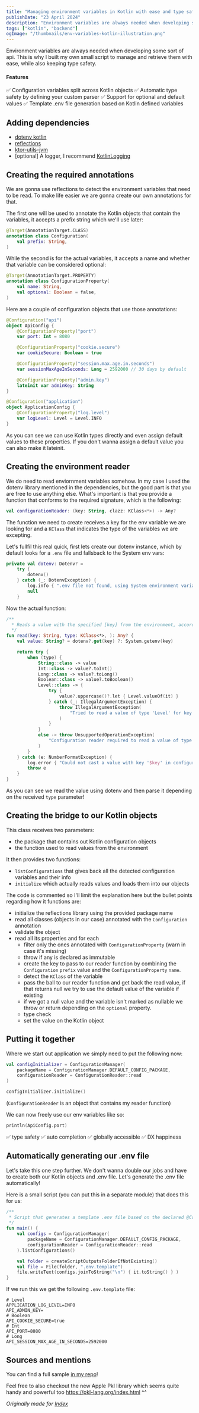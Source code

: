```yaml
---
title: "Managing environment variables in Kotlin with ease and type safety"
publishDate: "23 April 2024"
description: "Environment variables are always needed when developing some sort of api. This is why I built my own small script to manage and retrieve…"
tags: ["kotlin", "backend"]
ogImage: "/thumbnails/env-variables-kotlin-illustration.png"
---
```

Environment variables are always needed when developing some sort of api. This is why I built my own small script to manage and retrieve them with ease, while also keeping type safety.

#### Features
✅ Configuration variables split across Kotlin objects
✅ Automatic type safety by defining your custom parser
✅ Support for optional and default values
✅ Template .env file generation based on Kotlin defined variables

## Adding dependencies
- [dotenv kotlin](https://github.com/cdimascio/dotenv-kotlin)
- [reflections](https://github.com/ronmamo/reflections)
- [ktor-utils-jvm](https://mvnrepository.com/artifact/io.ktor/ktor-utils-jvm)
- [optional] A logger, I recommend [KotlinLogging](https://github.com/oshai/kotlin-logging)

## Creating the required annotations
We are gonna use reflections to detect the environment variables that need to be read.
To make life easier we are gonna create our own annotations for that.

The first one will be used to annotate the Kotlin objects that contain the variables, it accepts a prefix string which we'll use later:
```kotlin
@Target(AnnotationTarget.CLASS)
annotation class Configuration(
    val prefix: String,
)
```

While the second is for the actual variables, it accepts a name and whether that variable can be considered optional:
```kotlin
@Target(AnnotationTarget.PROPERTY)
annotation class ConfigurationProperty(
    val name: String,
    val optional: Boolean = false,
)
```

Here are a couple of configuration objects that use those annotations:
```kotlin
@Configuration("api")
object ApiConfig {
    @ConfigurationProperty("port")
    var port: Int = 8080

    @ConfigurationProperty("cookie.secure")
    var cookieSecure: Boolean = true

    @ConfigurationProperty("session.max.age.in.seconds")
    var sessionMaxAgeInSeconds: Long = 2592000 // 30 days by default

    @ConfigurationProperty("admin.key")
    lateinit var adminKey: String
}
```
```kotlin
@Configuration("application")
object ApplicationConfig {
    @ConfigurationProperty("log.level")
    var logLevel: Level = Level.INFO
}
```

As you can see we can use Kotlin types directly and even assign default values to these properties. If you don't wanna assign a default value you can also make it lateinit.

## Creating the environment reader
We do need to read enviornment variables somehow. In my case I used the dotenv library mentioned in the dependencies, but the good part is that you are free to use anything else.
What's important is that you provide a function that conforms to the required signature, which is the following:
```kotlin
val configurationReader: (key: String, clazz: KClass<*>) -> Any?
```
The function we need to create receives a key for the env variable we are looking for and a `KClass` that indicates the type of the variables we are excepting.

Let's fullfil this real quick, first lets create our dotenv instance, which by default looks for a `.env` file and fallsback to the System env vars:
```kotlin
private val dotenv: Dotenv? =
    try {
        dotenv()
    } catch (_: DotenvException) {
        log.info { ".env file not found, using System environment variables" }
        null
    }
```

Now the actual function:
```kotlin
/**
  * Reads a value with the specified [key] from the environment, according to the [type]
  */
fun read(key: String, type: KClass<*>, ): Any? {
    val value: String? = dotenv?.get(key) ?: System.getenv(key)

    return try {
        when (type) {
            String::class -> value
            Int::class -> value?.toInt()
            Long::class -> value?.toLong()
            Boolean::class -> value?.toBoolean()
            Level::class -> {
                try {
                    value?.uppercase()?.let { Level.valueOf(it) }
                } catch (_: IllegalArgumentException) {
                    throw IllegalArgumentException(
                        "Tried to read a value of type 'Level' for key '$key' but casting failed, value: $value",
                    )
                }
            }
            else -> throw UnsupportedOperationException(
                "Configuration reader required to read a value of type $type for key '$key' but no casting is implemented for that type",
            )
        }
    } catch (e: NumberFormatException) {
        log.error { "Could not cast a value with key '$key' in configuration reader, see following exception" }
        throw e
    }
}
```
As you can see we read the value using dotenv and then parse it depending on the received `type` parameter!

## Creating the bridge to our Kotlin objects
<script src="https://gist.github.com/Giuliopime/6c1809c6dbc244d85f44350d704d2892.js"></script>

This class receives two parameters:
- the package that contains out Kotlin configuration objects
- the function used to read values from the environment

It then provides two functions:
- `listConfigurations` that gives back all the detected configuration variables and their info
- `initialize` which actually reads values and loads them into our objects

The code is commented so I'll limit the explanation here but the bullet points regarding how it functions are:
- initialize the reflections library using the provided package name
- read all classes (objects in our case) annotated with the `Configuration` annotation
- validate the object
- read all its properties and for each
  - filter only the ones annotated with `ConfigurationProperty` (warn in case it's missing)
  - throw if any is declared as immutable
  - create the key to pass to our reader function by combining the `Configuration` `prefix` value and the `ConfigurationProperty` `name`.
  - detect the `KClass` of the variable
  - pass the ball to our reader function and get back the read value, if that returns null we try to use the default value of the variable if existing
  - if we got a null value and the variable isn't marked as nullable we throw or return depending on the `optional` property.
  - type check
  - set the value on the Kotlin object

## Putting it together
Where we start out application we simply need to put the following now:
```kotlin
val configInitializer = ConfigurationManager(
    packageName = ConfigurationManager.DEFAULT_CONFIG_PACKAGE,
    configurationReader = ConfigurationReader::read
)

configInitializer.initialize()
```
(`ConfigurationReader` is an object that contains my reader function)

We can now freely use our env variables like so:
```kotlin
println(ApiConfig.port)
```
✅ type safety
✅ auto completion
✅ globally accessible
✅ DX happiness

## Automatically generating our .env file
Let's take this one step further. We don't wanna double our jobs and have to create both our Kotlin objects and .env file. Let's generate the .env file automatically!

Here is a small script (you can put this in a separate module) that does this for us:
```kotlin
/**
 * Script that generates a template .env file based on the declared @Configuration objects
 */
fun main() {
    val configs = ConfigurationManager(
        packageName = ConfigurationManager.DEFAULT_CONFIG_PACKAGE,
        configurationReader = ConfigurationReader::read
    ).listConfigurations()

    val folder = createScriptOutputsFolderIfNotExisting()
    val file = File(folder, ".env.template")
    file.writeText(configs.joinToString("\n") { it.toString() } )
}
```
If we run this we get the following `.env.template` file:
```
# Level
APPLICATION_LOG_LEVEL=INFO
API_ADMIN_KEY=
# Boolean
API_COOKIE_SECURE=true
# Int
API_PORT=8080
# Long
API_SESSION_MAX_AGE_IN_SECONDS=2592000
```

## Sources and mentions
You can find a full sample [in my repo](https://github.com/Giuliopime/do-too/tree/main/do-too-api/src/main/kotlin/app/dotoo/config)!


Feel free to also checkout the new Apple Pkl library which seems quite handy and powerful too https://pkl-lang.org/index.html ^^

*Originally made for [Index](https://index-it.app)*
